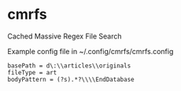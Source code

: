 # cmrfs
Cached Massive Regex File Search

Example config file in ~/.config/cmrfs/cmrfs.config

    basePath = d\:\\articles\\originals
    fileType = art
    bodyPattern = (?s).*?\\\\EndDatabase
